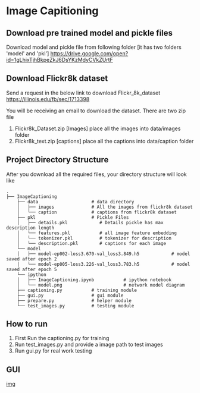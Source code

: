 # Image Capitioning

## Download pre trained model and pickle files
Download model and pickle file from following folder [it has two folders 'model' and 'pkl']
https://drive.google.com/open?id=1gLhixTjhBkpeZkJ6DsYKzMdyCVkZUrtF

## Download Flickr8k dataset
Send a request in the below link to download Flickr_8k_dataset
https://illinois.edu/fb/sec/1713398

You will be receiving an email to download the dataset. There are two zip file
1. Flickr8k_Dataset.zip [Images] place all the images into data/images folder
2. Flickr8k_text.zip [captions] place all the captions into data/caption folder

## Project Directory Structure
After you download all the required files, your directory structure will look like

    .
    ├── ImageCaptioning
        ├── data                    # data directory
        │   ├── images              # All the images from flickr8k dataset
        │   └── caption             # captions from flickr8k dataset
        ├── pkl                     # Pickle Files
        │   ├── details.pkl            # Details pickle has max description length
        │   └── features.pkl           # all image feature embedding
        │   └── tokenizer.pkl          # tokenizer for description
        │   └── description.pkl        # captions for each image
        └── model
        │   ├── model-ep002-loss3.670-val_loss3.849.h5            # model saved after epoch 2
        │   └── model-ep005-loss3.226-val_loss3.783.h5            # model saved after epoch 5
        └── ipython
        │   ├── ImageCaptioning.ipynb           # ipython notebook
        │   └── model.png                       # network model diagram
        ├── captioning.py           # training module
        ├── gui.py                  # gui module
        ├── prepare.py              # helper module
        └── test_images.py          # testing module


## How to run
1.  First Run the captioning.py for training
2.  Run test_images.py and provide a image path to test images
3.  Run gui.py for real work testing

## GUI 
[img](https://github.com/anilknayak/ImageCaptioning/blob/master/ipython/gui.png)
